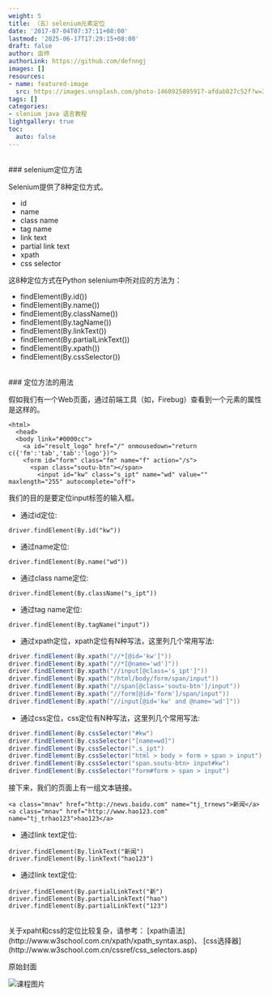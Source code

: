```yaml
---
weight: 5
title: （五）selenium元素定位
date: '2017-07-04T07:37:11+08:00'
lastmod: '2025-06-17T17:29:15+08:00'
draft: false
author: 虫师
authorLink: https://github.com/defnngj
images: []
resources:
- name: featured-image
  src: https://images.unsplash.com/photo-1460925895917-afdab827c52f?w=300
tags: []
categories:
- slenium java 语言教程
lightgallery: true
toc:
  auto: false
---
```




<br>
### selenium定位方法

Selenium提供了8种定位方式。

* id
* name
* class name
* tag name
* link text
* partial link text
* xpath
* css selector

这8种定位方式在Python selenium中所对应的方法为：

* findElement(By.id())
* findElement(By.name())
* findElement(By.className())
* findElement(By.tagName())
* findElement(By.linkText())
* findElement(By.partialLinkText())
* findElement(By.xpath())
* findElement(By.cssSelector())

<br>
### 定位方法的用法

假如我们有一个Web页面，通过前端工具（如，Firebug）查看到一个元素的属性是这样的。
```
<html>
  <head>
  <body link="#0000cc">
    <a id="result_logo" href="/" onmousedown="return c({'fm':'tab','tab':'logo'})">
    <form id="form" class="fm" name="f" action="/s">
      <span class="soutu-btn"></span>
        <input id="kw" class="s_ipt" name="wd" value="" maxlength="255" autocomplete="off">
```
我们的目的是要定位input标签的输入框。

* 通过id定位:
```
driver.findElement(By.id("kw"))
```

* 通过name定位:
```
driver.findElement(By.name("wd"))
```

* 通过class name定位:
```
driver.findElement(By.className("s_ipt"))
```

* 通过tag name定位:
```
driver.findElement(By.tagName("input"))
```

* 通过xpath定位，xpath定位有N种写法，这里列几个常用写法:
```java
driver.findElement(By.xpath("//*[@id='kw']"))
driver.findElement(By.xpath("//*[@name='wd']"))
driver.findElement(By.xpath("//input[@class='s_ipt']"))
driver.findElement(By.xpath("/html/body/form/span/input"))
driver.findElement(By.xpath("//span[@class='soutu-btn']/input"))
driver.findElement(By.xpath("//form[@id='form']/span/input"))
driver.findElement(By.xpath("//input[@id='kw' and @name='wd']"))
```

* 通过css定位，css定位有N种写法，这里列几个常用写法:
```java
driver.findElement(By.cssSelector("#kw")
driver.findElement(By.cssSelector("[name=wd]")
driver.findElement(By.cssSelector(".s_ipt")
driver.findElement(By.cssSelector("html > body > form > span > input")
driver.findElement(By.cssSelector("span.soutu-btn> input#kw")
driver.findElement(By.cssSelector("form#form > span > input")
```

接下来，我们的页面上有一组文本链接。
```
<a class="mnav" href="http://news.baidu.com" name="tj_trnews">新闻</a>
<a class="mnav" href="http://www.hao123.com" name="tj_trhao123">hao123</a>
```

* 通过link text定位:
```
driver.findElement(By.linkText("新闻")
driver.findElement(By.linkText("hao123")
```

* 通过link text定位:
```
driver.findElement(By.partialLinkText("新")
driver.findElement(By.partialLinkText("hao")
driver.findElement(By.partialLinkText("123")
```

<br>
关于xpaht和css的定位比较复杂，请参考：
[xpath语法](http://www.w3school.com.cn/xpath/xpath_syntax.asp)、
[css选择器](http://www.w3school.com.cn/cssref/css_selectors.asp)




原始封面

![课程图片](https://images.unsplash.com/photo-1460925895917-afdab827c52f?w=300)

